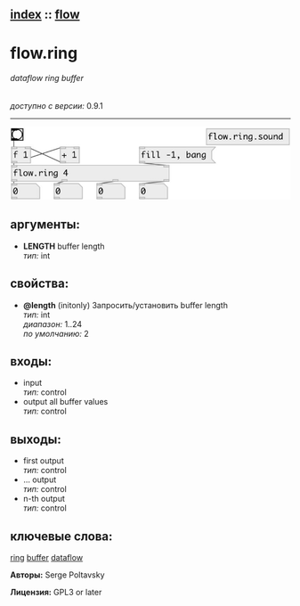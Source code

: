 [index](index.html) :: [flow](category_flow.html)
---

# flow.ring

###### dataflow ring buffer

*доступно с версии:* 0.9.1

---




[![example](../examples/img/flow.ring.jpg)](../examples/pd/flow.ring.pd)



## аргументы:

* **LENGTH**
buffer length<br>
_тип:_ int<br>





## свойства:

* **@length** (initonly)
Запросить/установить buffer length<br>
_тип:_ int<br>
_диапазон:_ 1..24<br>
_по умолчанию:_ 2<br>



## входы:

* input<br>
_тип:_ control
* output all buffer values<br>
_тип:_ control



## выходы:

* first output<br>
_тип:_ control
* ... output<br>
_тип:_ control
* n-th output<br>
_тип:_ control



## ключевые слова:

[ring](keywords/ring.html)
[buffer](keywords/buffer.html)
[dataflow](keywords/dataflow.html)






**Авторы:** Serge Poltavsky




**Лицензия:** GPL3 or later





